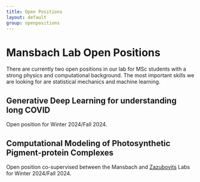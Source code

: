```yaml
---
title: Open Positions
layout: default
group: openpositions
---
```


# Mansbach Lab Open Positions

There are currently two open positions in our lab for MSc students with a strong physics and computational background. The most important skills we are looking for are statistical mechanics and machine learning.


## Generative Deep Learning for understanding long COVID

Open position for Winter 2024/Fall 2024.



## Computational Modeling of Photosynthetic Pigment-protein Complexes

Open position co-supervised between the Mansbach and [Zazubovits](https://www.concordia.ca/artsci/physics/research/zazubovits-research-group.html) Labs for Winter 2024/Fall 2024.
